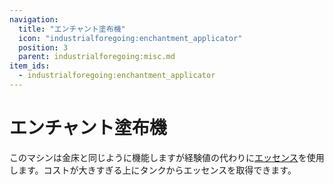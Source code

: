 ```yaml
---
navigation:
  title: "エンチャント塗布機"
  icon: "industrialforegoing:enchantment_applicator"
  position: 3
  parent: industrialforegoing:misc.md
item_ids:
  - industrialforegoing:enchantment_applicator
---
```


# エンチャント塗布機

このマシンは金床と同じように機能しますが経験値の代わりに[エッセンス](../agr_hus/essence.md)を使用します。コストが大きすぎる上にタンクからエッセンスを取得できます。



<Recipe id="industrialforegoing:enchantment_applicator" />

